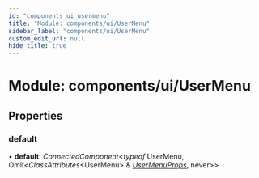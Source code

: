 ```yaml
---
id: "components_ui_usermenu"
title: "Module: components/ui/UserMenu"
sidebar_label: "components/ui/UserMenu"
custom_edit_url: null
hide_title: true
---
```


# Module: components/ui/UserMenu

## Properties

### default

• **default**: *ConnectedComponent*<*typeof* UserMenu, Omit<*ClassAttributes*<UserMenu\> & [*UserMenuProps*](../interfaces/components_ui_usermenu_util.usermenuprops.md), never\>\>
